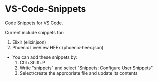 # VS-Code-Snippets
Code Snippets for VS Code.

Current include snippets for:
  1. Elixir (elixir.json)
  2. Phoenix LiveView HEEx (phoenix-heex.json)

* You can add these snippets by:
    1. Ctrl+Shift+P
    2. Write "snippets" and select "Snippets: Configure User Snippets"
    3. Select/create the appropriate file and update its contents
